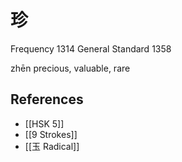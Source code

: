 # 珍
Frequency 1314
General Standard 1358

zhēn
precious, valuable, rare

## References
- [[HSK 5]]
- [[9 Strokes]]
- [[玉 Radical]]